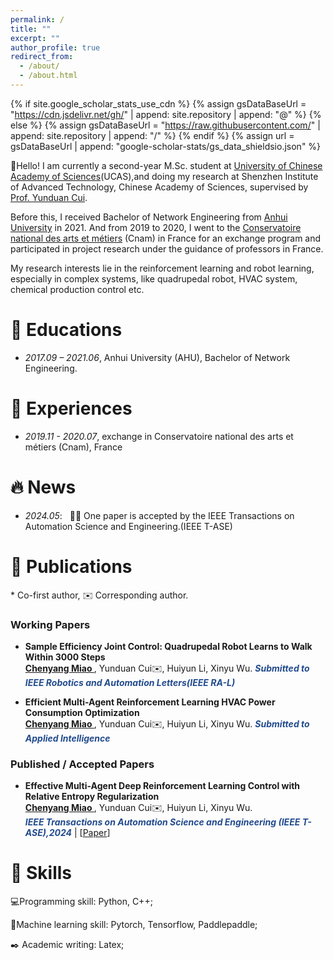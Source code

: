 ```yaml
---
permalink: /
title: ""
excerpt: ""
author_profile: true
redirect_from: 
  - /about/
  - /about.html
---
```


{% if site.google_scholar_stats_use_cdn %}
{% assign gsDataBaseUrl = "https://cdn.jsdelivr.net/gh/" | append: site.repository | append: "@" %}
{% else %}
{% assign gsDataBaseUrl = "https://raw.githubusercontent.com/" | append: site.repository | append: "/" %}
{% endif %}
{% assign url = gsDataBaseUrl | append: "google-scholar-stats/gs_data_shieldsio.json" %}

<span class='anchor' id='about-me'></span>
👋Hello! I am currently a second-year M.Sc. student at [University of Chinese Academy of Sciences](https://english.ucas.ac.cn/)(UCAS),and doing my research at Shenzhen Institute of Advanced Technology, Chinese Academy of Sciences, supervised by [Prof. Yunduan Cui](https://cuiyunduan.vercel.app/).

Before this, I received Bachelor of Network Engineering from [Anhui University](https://en.ahu.edu.cn/) in 2021. And from 2019 to 2020, I went to the [Conservatoire national des arts et métiers](https://www.cnam.eu/) (Cnam) in France for an exchange program and participated in project research under the guidance of professors in France.

My research interests lie in the reinforcement learning and robot learning, especially in complex systems, like quadrupedal robot, HVAC system, chemical production control etc.

<span class='anchor' id='edu'></span>
# 📖 Educations
- *2017.09 – 2021.06*, Anhui University (AHU), Bachelor of Network Engineering.

<span class='anchor' id='exp'></span>
# 💼 Experiences
- *2019.11 - 2020.07*, exchange in Conservatoire national des arts et métiers (Cnam), France

<span class='anchor' id='news'></span>
# 🔥 News
- *2024.05*: &nbsp; 🎉🎉 One paper is accepted by the IEEE Transactions on Automation Science and Engineering.(IEEE T-ASE)

<span class='anchor' id='pub'></span>

# 📝 Publications 
\* Co-first author, ✉️ Corresponding author.

### Working Papers
- **Sample Efficiency Joint Control: Quadrupedal Robot Learns to Walk Within 3000 Steps**  
**<u> Chenyang Miao </u>**, Yunduan Cui✉️, Huiyun Li, Xinyu Wu.
***<font color = "#224B8D"> Submitted to IEEE Robotics and Automation Letters(IEEE RA-L)</font>***

- **Efficient Multi-Agent Reinforcement Learning HVAC Power Consumption Optimization**  
**<u> Chenyang Miao </u>**, Yunduan Cui✉️, Huiyun Li, Xinyu Wu.
***<font color = "#224B8D"> Submitted to Applied Intelligence</font>***

### Published / Accepted Papers
- **Effective Multi-Agent Deep Reinforcement Learning Control with
Relative Entropy Regularization**  
**<u> Chenyang Miao </u>**, Yunduan Cui✉️, Huiyun Li, Xinyu Wu.  
***<font color = "#224B8D">IEEE Transactions on Automation Science and Engineering (IEEE T-ASE),2024</font>*** \| [[Paper](https://ieeexplore.ieee.org/abstract/document/10530635/)]

<span class='anchor' id='ski'></span>
# 💪 Skills
💻Programming skill: Python, C++;

🔨Machine learning skill: Pytorch, Tensorflow, Paddlepaddle;

✒️ Academic writing: Latex;